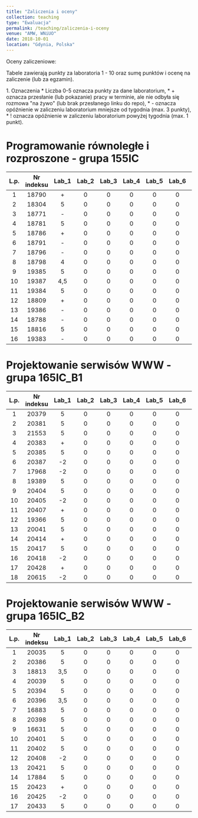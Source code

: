 ```yaml
---
title: "Zaliczenia i oceny"
collection: teaching
type: "Ewaluacja"
permalink: /teaching/zaliczenia-i-oceny
venue: "AMW, WNiUO"
date: 2018-10-01
location: "Gdynia, Polska"
---
```

Oceny zaliczeniowe:
<p>Tabele zawierają punkty za laboratoria 1 - 10 oraz sumę punktów i ocenę na zaliczenie (lub za egzamin).</p>
1. Oznaczenia 
  * Liczba 0-5 oznacza punkty za dane laboratorium,
  * + oznacza przesłanie (lub pokazanie) pracy w terminie, ale nie odbyła się rozmowa "na żywo" (lub brak przesłanego linku do repo),
  * - oznacza opóźnienie w zaliczeniu laboratorium mniejsze od tygodnia (max. 3 punkty),
  * ! oznacza opóźnienie w zaliczeniu laboratorium powyżej tygodnia (max. 1 punkt).

Programowanie równoległe i rozproszone - grupa 155IC
======

|  L.p. | Nr indeksu      | Lab_1 | Lab_2 |Lab_3  | Lab_4  |Lab_5  | Lab_6  |Lab_7  | Lab_8  | Lab_9  | Lab_10  | LAB_SUMA / OCENA   	| EGZAMIN   |
|:-----:| :-------------: |:-----:|:-----:|:-----:|:-----: |:-----:|:-----: |:-----:|:-----: |:-----: |:-----:  |:-----:        	|:-----:    |
|   1   |     18790       |   +   |   0   |   0   |   0    |   0   |   0    |   0   |   0    |   0    |   0     |       0 /      	|     0     |
|   2   |     18304       |   5   |   0   |   0   |   0    |   0   |   0    |   0   |   0    |   0    |   0     |  5 pkt. /     	|     0     |
|   3   |     18771       |   -   |   0   |   0   |   0    |   0   |   0    |   0   |   0    |   0    |   0     |       -2 /		|     0     |
|   4   |     18781       |   5   |   0   |   0   |   0    |   0   |   0    |   0   |   0    |   0    |   0     |  5 pkt. /	      	|     0     |
|   5   |     18786       |   +   |   0   |   0   |   0    |   0   |   0    |   0   |   0    |   0    |   0     |       0 /      	|     0     |
|   6   |     18791       |   -   |   0   |   0   |   0    |   0   |   0    |   0   |   0    |   0    |   0     |       -2 /       	|     0     |
|   7   |     18796       |   -   |   0   |   0   |   0    |   0   |   0    |   0   |   0    |   0    |   0     |       -2 /      	|     0     |
|   8   |     18798       |   4   |   0   |   0   |   0    |   0   |   0    |   0   |   0    |   0    |   0     | 4 pkt. /     		|     0     |
|   9   |     19385       |   5   |   0   |   0   |   0    |   0   |   0    |   0   |   0    |   0    |   0     | 5 pkt. /      	|     0     |
|  10   |     19387       |  4,5  |   0   |   0   |   0    |   0   |   0    |   0   |   0    |   0    |   0     | 4,5 pkt.  /   	|     0     |
|  11   |     19384       |   5   |   0   |   0   |   0    |   0   |   0    |   0   |   0    |   0    |   0     | 5 pkt. /      	|     0     |
|  12   |     18809       |   +   |   0   |   0   |   0    |   0   |   0    |   0   |   0    |   0    |   0     |       0 /      	|     0     |
|  13   |     19386       |   -   |   0   |   0   |   0    |   0   |   0    |   0   |   0    |   0    |   0     |       -2 /      	|     0     |
|  14   |     18788       |   -   |   0   |   0   |   0    |   0   |   0    |   0   |   0    |   0    |   0     |       -2 /      	|     0     |
|  15   |     18816       |   5   |   0   |   0   |   0    |   0   |   0    |   0   |   0    |   0    |   0     | 5 pkt. /      	|     0     |
|  16   |     19383       |   -   |   0   |   0   |   0    |   0   |   0    |   0   |   0    |   0    |   0     |       -2 /      	|     0     |


Projektowanie serwisów WWW - grupa 165IC_B1
======

|  L.p. | Nr indeksu      | Lab_1 | Lab_2 |Lab_3  | Lab_4  |Lab_5  | Lab_6  |Lab_7  | Lab_8  | Lab_9  | Lab_10  | SUMA          |ZALICZENIE |
|:-----:| :-------------: |:-----:|:-----:|:-----:|:-----: |:-----:|:-----: |:-----:|:-----: |:-----: |:-----:  |:-----:        |:-----:    |
|   1   |     20379       |   5   |   0   |   0   |   0    |   0   |   0    |   0   |   0    |   0    |   0     |       0       |     0     |
|   2   |     20381       |   5   |   0   |   0   |   0    |   0   |   0    |   0   |   0    |   0    |   0     |       0       |     0     |
|   3   |     21553       |   5   |   0   |   0   |   0    |   0   |   0    |   0   |   0    |   0    |   0     |       0       |     0     |
|   4   |     20383       |   +   |   0   |   0   |   0    |   0   |   0    |   0   |   0    |   0    |   0     |       0       |     0     |
|   5   |     20385       |   5   |   0   |   0   |   0    |   0   |   0    |   0   |   0    |   0    |   0     |       0       |     0     |
|   6   |     20387       |  -2   |   0   |   0   |   0    |   0   |   0    |   0   |   0    |   0    |   0     |       0       |     0     |
|   7   |     17968       |  -2   |   0   |   0   |   0    |   0   |   0    |   0   |   0    |   0    |   0     |       0       |     0     |
|   8   |     19389       |   5   |   0   |   0   |   0    |   0   |   0    |   0   |   0    |   0    |   0     |       0       |     0     |
|   9   |     20404       |   5   |   0   |   0   |   0    |   0   |   0    |   0   |   0    |   0    |   0     |       0       |     0     |
|  10   |     20405       |  -2   |   0   |   0   |   0    |   0   |   0    |   0   |   0    |   0    |   0     |       0       |     0     |
|  11   |     20407       |   +   |   0   |   0   |   0    |   0   |   0    |   0   |   0    |   0    |   0     |       0       |     0     |
|  12   |     19366       |   5   |   0   |   0   |   0    |   0   |   0    |   0   |   0    |   0    |   0     |       0       |     0     |
|  13   |     20041       |   5   |   0   |   0   |   0    |   0   |   0    |   0   |   0    |   0    |   0     |       0       |     0     |
|  14   |     20414       |   +   |   0   |   0   |   0    |   0   |   0    |   0   |   0    |   0    |   0     |       0       |     0     |
|  15   |     20417       |   5   |   0   |   0   |   0    |   0   |   0    |   0   |   0    |   0    |   0     |       0       |     0     |
|  16   |     20418       |  -2   |   0   |   0   |   0    |   0   |   0    |   0   |   0    |   0    |   0     |       0       |     0     |
|  17   |     20428       |   +   |   0   |   0   |   0    |   0   |   0    |   0   |   0    |   0    |   0     |       0       |     0     |
|  18   |     20615       |  -2   |   0   |   0   |   0    |   0   |   0    |   0   |   0    |   0    |   0     |       0       |     0     |

Projektowanie serwisów WWW - grupa 165IC_B2
======

|  L.p. | Nr indeksu      | Lab_1 | Lab_2 |Lab_3  | Lab_4  |Lab_5  | Lab_6  |Lab_7  | Lab_8  | Lab_9  | Lab_10  | SUMA          |ZALICZENIE |
|:-----:| :-------------: |:-----:|:-----:|:-----:|:-----: |:-----:|:-----: |:-----:|:-----: |:-----: |:-----:  |:-----:        |:-----:    |
|   1   |     20035       |   5   |   0   |   0   |   0    |   0   |   0    |   0   |   0    |   0    |   0     |       0       |     0     |
|   2   |     20386       |   5   |   0   |   0   |   0    |   0   |   0    |   0   |   0    |   0    |   0     |       0       |     0     |
|   3   |     18813       | 3,5   |   0   |   0   |   0    |   0   |   0    |   0   |   0    |   0    |   0     |       0       |     0     |
|   4   |     20039       |   5   |   0   |   0   |   0    |   0   |   0    |   0   |   0    |   0    |   0     |       0       |     0     |
|   5   |     20394       |   5   |   0   |   0   |   0    |   0   |   0    |   0   |   0    |   0    |   0     |       0       |     0     |
|   6   |     20396       | 3,5   |   0   |   0   |   0    |   0   |   0    |   0   |   0    |   0    |   0     |       0       |     0     |
|   7   |     16883       |   5   |   0   |   0   |   0    |   0   |   0    |   0   |   0    |   0    |   0     |       0       |     0     |
|   8   |     20398       |   5   |   0   |   0   |   0    |   0   |   0    |   0   |   0    |   0    |   0     |       0       |     0     |
|   9   |     16631       |   5   |   0   |   0   |   0    |   0   |   0    |   0   |   0    |   0    |   0     |       0       |     0     |
|  10   |     20401       |   5   |   0   |   0   |   0    |   0   |   0    |   0   |   0    |   0    |   0     |       0       |     0     |
|  11   |     20402       |   5   |   0   |   0   |   0    |   0   |   0    |   0   |   0    |   0    |   0     |       0       |     0     |
|  12   |     20408       |  -2   |   0   |   0   |   0    |   0   |   0    |   0   |   0    |   0    |   0     |       0       |     0     |
|  13   |     20421       |   5   |   0   |   0   |   0    |   0   |   0    |   0   |   0    |   0    |   0     |       0       |     0     |
|  14   |     17884       |   5   |   0   |   0   |   0    |   0   |   0    |   0   |   0    |   0    |   0     |       0       |     0     |
|  15   |     20423       |   +   |   0   |   0   |   0    |   0   |   0    |   0   |   0    |   0    |   0     |       0       |     0     |
|  16   |     20425       |  -2   |   0   |   0   |   0    |   0   |   0    |   0   |   0    |   0    |   0     |       0       |     0     |
|  17   |     20433       |   5   |   0   |   0   |   0    |   0   |   0    |   0   |   0    |   0    |   0     |       0       |     0     |


